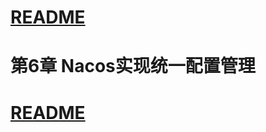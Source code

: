 
# [README](../README.md "回到 README")

# 第6章 Nacos实现统一配置管理






















# [README](../README.md "回到 README")